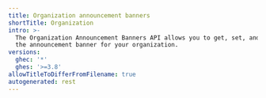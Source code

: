 ```yaml
---
title: Organization announcement banners
shortTitle: Organization
intro: >-
  The Organization Announcement Banners API allows you to get, set, and remove
  the announcement banner for your organization.
versions:
  ghec: '*'
  ghes: '>=3.8'
allowTitleToDifferFromFilename: true
autogenerated: rest
---
```




<!-- Content after this section is automatically generated -->
